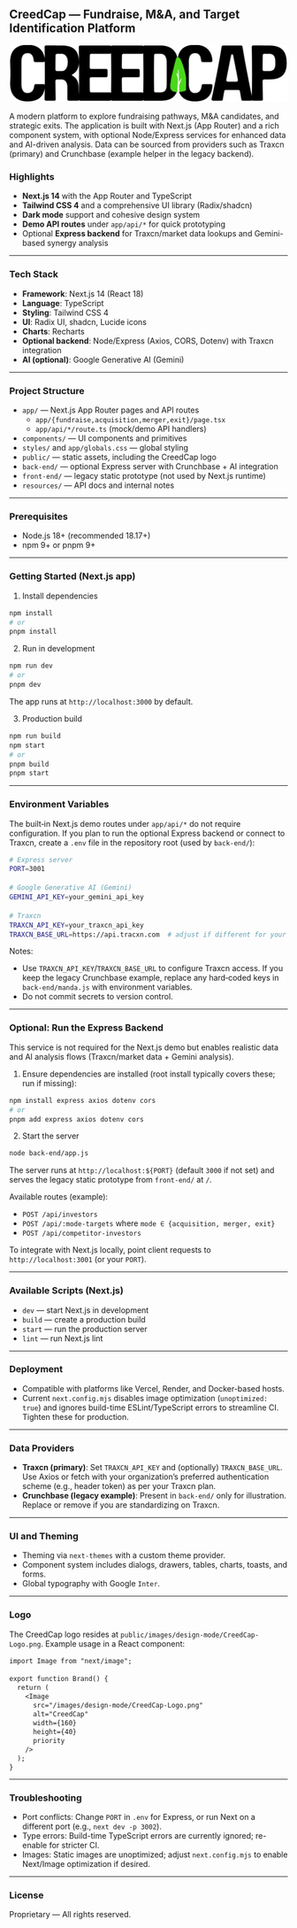 ## CreedCap — Fundraise, M&A, and Target Identification Platform

![CreedCap Logo](public/images/design-mode/CreedCap-Logo.png)

A modern platform to explore fundraising pathways, M&A candidates, and strategic exits. The application is built with Next.js (App Router) and a rich component system, with optional Node/Express services for enhanced data and AI-driven analysis. Data can be sourced from providers such as Traxcn (primary) and Crunchbase (example helper in the legacy backend).

### Highlights
- **Next.js 14** with the App Router and TypeScript
- **Tailwind CSS 4** and a comprehensive UI library (Radix/shadcn)
- **Dark mode** support and cohesive design system
- **Demo API routes** under `app/api/*` for quick prototyping
- Optional **Express backend** for Traxcn/market data lookups and Gemini-based synergy analysis

---

### Tech Stack
- **Framework**: Next.js 14 (React 18)
- **Language**: TypeScript
- **Styling**: Tailwind CSS 4
- **UI**: Radix UI, shadcn, Lucide icons
- **Charts**: Recharts
- **Optional backend**: Node/Express (Axios, CORS, Dotenv) with Traxcn integration
- **AI (optional)**: Google Generative AI (Gemini)

---

### Project Structure
- `app/` — Next.js App Router pages and API routes
  - `app/{fundraise,acquisition,merger,exit}/page.tsx`
  - `app/api/*/route.ts` (mock/demo API handlers)
- `components/` — UI components and primitives
- `styles/` and `app/globals.css` — global styling
- `public/` — static assets, including the CreedCap logo
- `back-end/` — optional Express server with Crunchbase + AI integration
- `front-end/` — legacy static prototype (not used by Next.js runtime)
- `resources/` — API docs and internal notes

---

### Prerequisites
- Node.js 18+ (recommended 18.17+)
- npm 9+ or pnpm 9+

---

### Getting Started (Next.js app)

1) Install dependencies

```bash
npm install
# or
pnpm install
```

2) Run in development

```bash
npm run dev
# or
pnpm dev
```

The app runs at `http://localhost:3000` by default.

3) Production build

```bash
npm run build
npm start
# or
pnpm build
pnpm start
```

---

### Environment Variables

The built‑in Next.js demo routes under `app/api/*` do not require configuration. If you plan to run the optional Express backend or connect to Traxcn, create a `.env` file in the repository root (used by `back-end/`):

```bash
# Express server
PORT=3001

# Google Generative AI (Gemini)
GEMINI_API_KEY=your_gemini_api_key

# Traxcn
TRAXCN_API_KEY=your_traxcn_api_key
TRAXCN_BASE_URL=https://api.tracxn.com  # adjust if different for your plan/region
```

Notes:
- Use `TRAXCN_API_KEY`/`TRAXCN_BASE_URL` to configure Traxcn access. If you keep the legacy Crunchbase example, replace any hard‑coded keys in `back-end/manda.js` with environment variables.
- Do not commit secrets to version control.

---

### Optional: Run the Express Backend

This service is not required for the Next.js demo but enables realistic data and AI analysis flows (Traxcn/market data + Gemini analysis).

1) Ensure dependencies are installed (root install typically covers these; run if missing):

```bash
npm install express axios dotenv cors
# or
pnpm add express axios dotenv cors
```

2) Start the server

```bash
node back-end/app.js
```

The server runs at `http://localhost:${PORT}` (default `3000` if not set) and serves the legacy static prototype from `front-end/` at `/`.

Available routes (example):
- `POST /api/investors`
- `POST /api/:mode-targets` where `mode ∈ {acquisition, merger, exit}`
- `POST /api/competitor-investors`

To integrate with Next.js locally, point client requests to `http://localhost:3001` (or your `PORT`).

---

### Available Scripts (Next.js)
- `dev` — start Next.js in development
- `build` — create a production build
- `start` — run the production server
- `lint` — run Next.js lint

---

### Deployment
- Compatible with platforms like Vercel, Render, and Docker-based hosts.
- Current `next.config.mjs` disables image optimization (`unoptimized: true`) and ignores build-time ESLint/TypeScript errors to streamline CI. Tighten these for production.

---

### Data Providers
- **Traxcn (primary)**: Set `TRAXCN_API_KEY` and (optionally) `TRAXCN_BASE_URL`. Use Axios or fetch with your organization’s preferred authentication scheme (e.g., header token) as per your Traxcn plan.
- **Crunchbase (legacy example)**: Present in `back-end/` only for illustration. Replace or remove if you are standardizing on Traxcn.

---

### UI and Theming
- Theming via `next-themes` with a custom theme provider.
- Component system includes dialogs, drawers, tables, charts, toasts, and forms.
- Global typography with Google `Inter`.

---

### Logo
The CreedCap logo resides at `public/images/design-mode/CreedCap-Logo.png`. Example usage in a React component:

```tsx
import Image from "next/image";

export function Brand() {
  return (
    <Image
      src="/images/design-mode/CreedCap-Logo.png"
      alt="CreedCap"
      width={160}
      height={40}
      priority
    />
  );
}
```

---

### Troubleshooting
- Port conflicts: Change `PORT` in `.env` for Express, or run Next on a different port (e.g., `next dev -p 3002`).
- Type errors: Build-time TypeScript errors are currently ignored; re-enable for stricter CI.
- Images: Static images are unoptimized; adjust `next.config.mjs` to enable Next/Image optimization if desired.

---

### License
Proprietary — All rights reserved.


